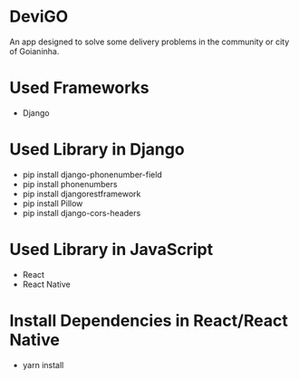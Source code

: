 # DeviGO
  An app designed to solve some delivery problems in the community or city of Goianinha.

# Used Frameworks
- Django

# Used Library in Django
- pip install django-phonenumber-field
- pip install phonenumbers
- pip install djangorestframework
- pip install Pillow
- pip install django-cors-headers

# Used Library in JavaScript
- React
- React Native

# Install Dependencies in React/React Native
- yarn install
